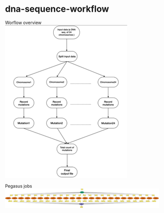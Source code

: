 # dna-sequence-workflow

Worflow overview
<img src="https://github.com/zaiyan-alam/dna-sequence-workflow/blob/main/images/overview.png" width="400" height="500">


Pegasus jobs
![workflow](images/graph.png)
